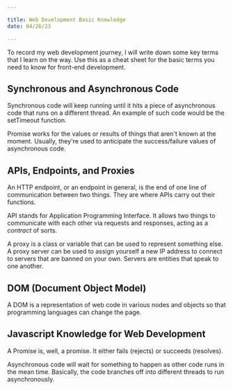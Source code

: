 ```yaml
---

title: Web Development Basic Knowledge
date: 04/26/23

---
```


To record my web development journey, I will write down some key terms that I learn on the way. Use this as a cheat sheet for the basic terms you need to know for front-end development.

## Synchronous and Asynchronous Code

Synchronous code will keep running until it hits a piece of asynchronous code that runs on a different thread. An example of such code would be the setTimeout function.

Promise works for the values or results of things that aren't known at the moment. Usually, they're used to anticipate the success/failure values of asynchronous code.

## APIs, Endpoints, and Proxies

An HTTP endpoint, or an endpoint in general, is the end of one line of communication between two things. They are where APIs carry out their functions.

API stands for Application Programming Interface. It allows two things to communicate with each other via requests and responses, acting as a *contract* of sorts.

A proxy is a class or variable that can be used to represent something else. A proxy server can be used to assign yourself a new IP address to connect to servers that are banned on your own. Servers are entities that speak to one another.

## DOM (Document Object Model)

A DOM is a representation of web code in various nodes and objects so that programming languages can change the page.

## Javascript Knowledge for Web Development

A Promise is, well, a promise. It either fails (rejects) or succeeds (resolves).

Asynchronous code will wait for something to happen as other code runs in the mean time. Basically, the code branches off into different threads to run asynchronously.
